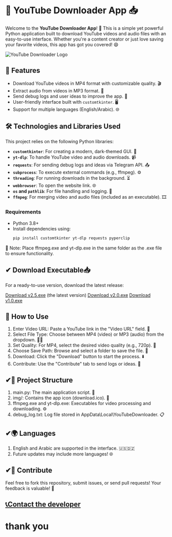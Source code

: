 # 🎥 YouTube Downloader App 📥

Welcome to the **YouTube Downloader App**! 🚀 This is a simple yet powerful Python application built to download YouTube videos and audio files with an easy-to-use interface. Whether you're a content creator or just love saving your favorite videos, this app has got you covered! 😄

![YouTube Downloader Logo](https://raw.githubusercontent.com/harizhammouda/YouTubeDownloaderApp/refs/heads/master/img/download.ico) <!-- استبدل هذا برابط صورة لشعارك (مثل download.ico كـ PNG) -->

## 🌟 Features
- Download YouTube videos in MP4 format with customizable quality. 🎬
- Extract audio from videos in MP3 format. 🎵
- Send debug logs and user ideas to improve the app. 📧
- User-friendly interface built with `customtkinter`. 🖥️
- Support for multiple languages (English/Arabic). 🌐

## 🛠️ Technologies and Libraries Used
This project relies on the following Python libraries:
- **`customtkinter`**: For creating a modern, dark-themed GUI. 🌙
- **`yt-dlp`**: To handle YouTube video and audio downloads. 📹
- **`requests`**: For sending debug logs and ideas via Telegram API. 📤
- **`subprocess`**: To execute external commands (e.g., ffmpeg). ⚙️
- **`threading`**: For running downloads in the background. ⏳
- **`webbrowser`**: To open the website link. 🌐
- **`os` and `pathlib`**: For file handling and logging. 📂
- **`ffmpeg`**: For merging video and audio files (included as an executable). 🎞️

### Requirements
- Python 3.8+
- Install dependencies using:
  ```bash
  pip install customtkinter yt-dlp requests pyperclip
📌 Note: Place ffmpeg.exe and yt-dlp.exe in the same folder as the .exe file to ensure functionality.

## ✔ Download Executable📥
For a ready-to-use version, download the latest release:

[Download v2.5.exe](https://drive.google.com/file/d/1zYPZs00rzrJ53zTRCR9PkcmZl3SP7H7U/view?usp=drive_link) (the latest version)
[Download v2.0.exe](https://drive.google.com/file/d/1mqNXeXlHAOfUMqE3IL2-DI4ZSkqV0Y8w/view?usp=drive_link) 
[Download v1.0.exe](https://drive.google.com/file/d/1EIZymRmunrFOMOBqjdyPvmvM28rPdVJa/view?usp=drive_link)
  
## 🚀 How to Use
1. Enter Video URL: Paste a YouTube link in the "Video URL" field. 🔗
2. Select File Type: Choose between MP4 (video) or MP3 (audio) from the dropdown. 🎥🎵
3. Set Quality: For MP4, select the desired video quality (e.g., 720p). 📏
4. Choose Save Path: Browse and select a folder to save the file. 📁
5. Download: Click the "Download" button to start the process. ⬇️
6. Contribute: Use the "Contribute" tab to send logs or ideas. 🤝

## ✔📝 Project Structure
  1. main.py: The main application script. 🐍
  2. img/: Contains the app icon (download.ico). 🎨
  3. ffmpeg.exe and yt-dlp.exe: Executables for video processing and downloading. ⚙️
  4. debug_log.txt: Log file stored in AppData\Local\YouTubeDownloader. 📋
 
## ✔🌍 Languages
  1. English and Arabic are supported in the interface. 🇺🇸🇩🇿
  2. Future updates may include more languages! 🌐

## ✔🤝 Contribute
 Feel free to fork this repository, submit issues, or send pull requests! Your feedback is valuable! 🙌
 
## [📞Contact the developer](https://hammouda-h.devunion.dev/)
 # thank you
